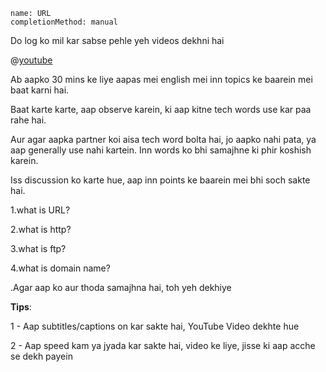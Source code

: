```ngMeta
name: URL
completionMethod: manual
```

Do log ko mil kar sabse pehle yeh videos dekhni hai

@[youtube](SjuSCbCIXtc)


Ab aapko 30 mins ke liye aapas mei english mei inn topics ke baarein mei baat karni hai.



Baat karte karte, aap observe karein, ki aap kitne tech words use kar paa rahe hai.


Aur agar aapka partner koi aisa tech word bolta hai, jo aapko nahi pata, ya aap generally use nahi kartein. Inn words ko bhi samajhne ki phir koshish karein.

Iss discussion ko karte hue, aap inn points ke baarein mei bhi soch sakte hai.



1.what is URL?

2.what is http?

3.what is ftp?

4.what is domain name?



.Agar aap ko aur thoda samajhna hai, toh yeh dekhiye

**Tips**:

1 - Aap subtitles/captions on kar sakte hai, YouTube Video dekhte hue

2 - Aap speed kam ya jyada kar sakte hai, video ke liye, jisse ki aap acche se dekh payein
 
